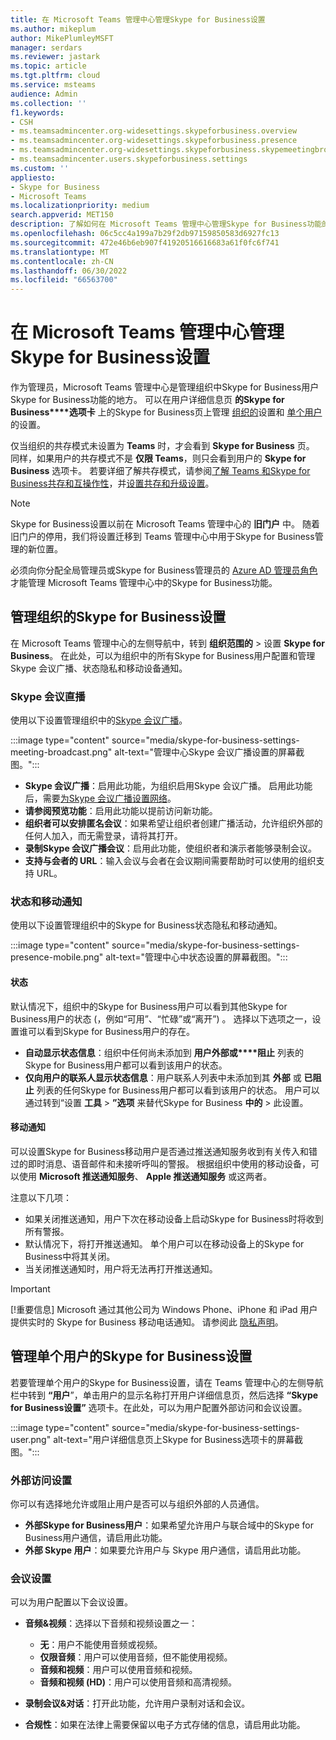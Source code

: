 ```yaml
---
title: 在 Microsoft Teams 管理中心管理Skype for Business设置
ms.author: mikeplum
author: MikePlumleyMSFT
manager: serdars
ms.reviewer: jastark
ms.topic: article
ms.tgt.pltfrm: cloud
ms.service: msteams
audience: Admin
ms.collection: ''
f1.keywords:
- CSH
- ms.teamsadmincenter.org-widesettings.skypeforbusiness.overview
- ms.teamsadmincenter.org-widesettings.skypeforbusiness.presence
- ms.teamsadmincenter.org-widesettings.skypeforbusiness.skypemeetingbroadcast
- ms.teamsadmincenter.users.skypeforbusiness.settings
ms.custom: ''
appliesto:
- Skype for Business
- Microsoft Teams
ms.localizationpriority: medium
search.appverid: MET150
description: 了解如何在 Microsoft Teams 管理中心管理Skype for Business功能的设置。
ms.openlocfilehash: 06c5cc4a199a7b29f2db97159850583d6927fc13
ms.sourcegitcommit: 472e46b6eb907f41920516616683a61f0fc6f741
ms.translationtype: MT
ms.contentlocale: zh-CN
ms.lasthandoff: 06/30/2022
ms.locfileid: "66563700"
---
```

# <a name="manage-skype-for-business-settings-in-the-microsoft-teams-admin-center"></a>在 Microsoft Teams 管理中心管理Skype for Business设置

<!-- Bookmark used by Context Sensitive Help (CSH). Do not delete. -->
<a name="sfb-settings"> </a>
<!-- Do not remove the bookmark link above. -->

作为管理员，Microsoft Teams 管理中心是管理组织中Skype for Business用户Skype for Business功能的地方。 可以在用户详细信息页 **的Skype for Business****选项卡** 上的Skype for Business页上管理 [组织的](#manage-skype-for-business-settings-for-your-organization)设置和 [单个用户](#manage-skype-for-business-settings-for-individual-users)的设置。

仅当组织的共存模式未设置为 **Teams** 时，才会看到 **Skype for Business** 页。 同样，如果用户的共存模式不是 **仅限 Teams**，则只会看到用户的 **Skype for Business** 选项卡。 若要详细了解共存模式，请参阅[了解 Teams 和Skype for Business共存和互操作性](teams-and-skypeforbusiness-coexistence-and-interoperability.md)，并[设置共存和升级设置](setting-your-coexistence-and-upgrade-settings.md)。

> [!NOTE]
> Skype for Business设置以前在 Microsoft Teams 管理中心的 **旧门户** 中。 随着旧门户的停用，我们将设置迁移到 Teams 管理中心中用于Skype for Business管理的新位置。

必须向你分配全局管理员或Skype for Business管理员的 [Azure AD 管理员角色](/azure/active-directory/roles/permissions-reference)才能管理 Microsoft Teams 管理中心中的Skype for Business功能。

## <a name="manage-skype-for-business-settings-for-your-organization"></a>管理组织的Skype for Business设置

在 Microsoft Teams 管理中心的左侧导航中，转到 **组织范围的** > 设置 **Skype for Business**。 在此处，可以为组织中的所有Skype for Business用户配置和管理Skype 会议广播、状态隐私和移动设备通知。

### <a name="skype-meeting-broadcast"></a>Skype 会议直播

<!-- Bookmark used by Context Sensitive Help (CSH). Do not delete. -->
<a name="sfb-org-wide-broadcast"> </a>
<!-- Do not remove the bookmark link above. -->

使用以下设置管理组织中的[Skype 会议广播](https://support.microsoft.com/office/what-is-a-skype-meeting-broadcast-c472c76b-21f1-4e4b-ab58-329a6c33757d)。

:::image type="content" source="media/skype-for-business-settings-meeting-broadcast.png" alt-text="管理中心Skype 会议广播设置的屏幕截图。":::

- **Skype 会议广播**：启用此功能，为组织启用Skype 会议广播。 启用此功能后，需要[为Skype 会议广播设置网络](/skypeforbusiness/set-up-your-network-for-skype-meeting-broadcast/set-up-your-network-for-skype-meeting-broadcast)。
- **请参阅预览功能**：启用此功能以提前访问新功能。
- **组织者可以安排匿名会议**：如果希望让组织者创建广播活动，允许组织外部的任何人加入，而无需登录，请将其打开。 
- **录制Skype 会议广播会议**：启用此功能，使组织者和演示者能够录制会议。  
- **支持与会者的 URL**：输入会议与会者在会议期间需要帮助时可以使用的组织支持 URL。

### <a name="presence-and-mobile-notifications"></a>状态和移动通知

<!-- Bookmark used by Context Sensitive Help (CSH). Do not delete. -->
<a name="sfb-org-wide-presence-mobile"> </a>
<!-- Do not remove the bookmark link above. -->


使用以下设置管理组织中的Skype for Business状态隐私和移动通知。

:::image type="content" source="media/skype-for-business-settings-presence-mobile.png" alt-text="管理中心中状态设置的屏幕截图。":::

#### <a name="presence"></a>状态

默认情况下，组织中的Skype for Business用户可以看到其他Skype for Business用户的状态 (，例如“可用”、“忙碌”或“离开”) 。 选择以下选项之一，设置谁可以看到Skype for Business用户的存在。

- **自动显示状态信息**：组织中任何尚未添加到 **用户外部或****阻止** 列表的Skype for Business用户都可以看到该用户的状态。
- **仅向用户的联系人显示状态信息**：用户联系人列表中未添加到其 **外部** 或 **已阻止** 列表的任何Skype for Business用户都可以看到该用户的状态。 用户可以通过转到“设置 **工具** > **”选项** 来替代Skype for Business **中的** > 此设置。

#### <a name="mobile-notifications"></a>移动通知

可以设置Skype for Business移动用户是否通过推送通知服务收到有关传入和错过的即时消息、语音邮件和未接听呼叫的警报。 根据组织中使用的移动设备，可以使用 **Microsoft 推送通知服务**、 **Apple 推送通知服务** 或这两者。

注意以下几项：

- 如果关闭推送通知，用户下次在移动设备上启动Skype for Business时将收到所有警报。
- 默认情况下，将打开推送通知。 单个用户可以在移动设备上的Skype for Business中将其关闭。
- 当关闭推送通知时，用户将无法再打开推送通知。 

> [!IMPORTANT]
> [!重要信息] Microsoft 通过其他公司为 Windows Phone、iPhone 和 iPad 用户提供实时的 Skype for Business 移动电话通知。 请参阅此 [隐私声明](https://go.microsoft.com/fwlink/p/?linkid=247732)。

## <a name="manage-skype-for-business-settings-for-individual-users"></a>管理单个用户的Skype for Business设置

<!-- Bookmark used by Context Sensitive Help (CSH). Do not delete. -->
<a name="sfb-user-settings"> </a>
<!-- Do not remove the bookmark link above. -->

若要管理单个用户的Skype for Business设置，请在 Teams 管理中心的左侧导航栏中转到 **“用户**”，单击用户的显示名称打开用户详细信息页，然后选择 **“Skype for Business设置”** 选项卡。在此处，可以为用户配置外部访问和会议设置。

:::image type="content" source="media/skype-for-business-settings-user.png" alt-text="用户详细信息页上Skype for Business选项卡的屏幕截图。":::

### <a name="external-access-settings"></a>外部访问设置

你可以有选择地允许或阻止用户是否可以与组织外部的人员通信。

- **外部Skype for Business用户**：如果希望允许用户与联合域中的Skype for Business用户通信，请启用此功能。
- **外部 Skype 用户**：如果要允许用户与 Skype 用户通信，请启用此功能。 

### <a name="meeting-settings"></a>会议设置

可以为用户配置以下会议设置。

- **音频&视频**：选择以下音频和视频设置之一：

    - **无**：用户不能使用音频或视频。
    - **仅限音频**：用户可以使用音频，但不能使用视频。
    - **音频和视频**：用户可以使用音频和视频。
    - **音频和视频 (HD)**：用户可以使用音频和高清视频。
    
- **录制会议&对话**：打开此功能，允许用户录制对话和会议。
- **合规性**：如果在法律上需要保留以电子方式存储的信息，请启用此功能。
